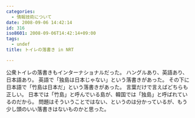 ```yaml
---
categories:
  - 情報技術について
date: 2008-09-06 14:42:14
id: 316
iso8601: 2008-09-06T14:42:14+09:00
tags:
  - undef
title: トイレの落書き in NRT

---
```


公衆トイレの落書きもインターナショナルだった。
ハングルあり、英語あり、日本語あり。
英語で「独島は日本じゃない」という落書きがあった。
その下に日本語で「竹島は日本だ」という落書きがあった。
言葉だけで言えばどちらも正しい。
日本では「竹島」と呼んでいる島が、韓国では「独島」と呼ばれているのだから。
問題はそういうことではない、というのは分かっているが、もう少し頭のいい落書きはないものかと思った。
    	
